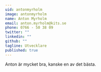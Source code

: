 ```yaml
---
uid: antonmyrholm
image: antonmyrholm
name: Anton Myrholm
email: anton.myrholm@kits.se
phone: 0766 - 50 38 09
twitter: ""
linkedin: ""
github: ""
tagline: Utvecklare
published: true
---
```


Anton är mycket bra, kanske en av det bästa.
